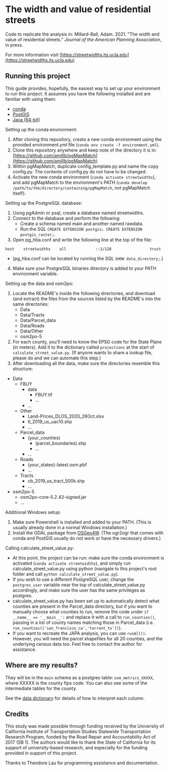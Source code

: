 # The width and value of residential streets

Code to replicate the analysis in:
Millard-Ball, Adam. 2021. "The width and value of residential streets." *Journal of the American Planning Association*, in press.

For more information visit [https://streetwidths.its.ucla.edu](https://streetwidths.its.ucla.edu)

## Running this project

This guide provides, hopefully, the easiest way to set up your environment to
run this project. It assumes you have the following installed and are familiar
with using them:
- [conda](https://conda.io/projects/conda/en/latest/user-guide/install/index.html)
- [PostGIS](https://postgis.net/install/)
- [Java (64-bit)](https://www.java.com/en/download/help/download_options.html)

Setting up the conda environment:

1. After cloning this repository, create a new conda environment using the
   provided environment.yml file (`conda env create -f environment.yml`).
2. Clone this repository anywhere and keep note of the directory it is in:
   [https://github.com/amillb/pgMapMatch](https://github.com/amillb/pgMapMatch)
3. Within pgMapMatch, duplicate config_template.py and name the copy config.py.
   The contents of config.py do not have to be changed.
4. Activate the new conda environment (`conda activate streetwidths`), and add
   pgMapMatch to the environment's PATH (`conda develop
   /path/to/the/directory/containing/pgMapMatch`, not pgMapMatch itself).

Setting up the PostgreSQL database:

1. Using pgAdmin or psql, create a database named streetwidths.
2. Connect to the database and perform the following:
   - Create a schema named main and another named rawdata.
   - Run the SQL `CREATE EXTENSION postgis; CREATE EXTENSION postgis_raster;`.
3. Open pg_hba.conf and write the following line at the top of the file:
```
host    streetwidths    all             ::1/128                 trust
```
- (pg_hba.conf can be located by running the SQL `SHOW data_directory;`.)
4. Make sure your PostgreSQL binaries directory is added to your PATH
   environment variable.

Setting up the data and osm2po:

1. Locate the README's inside the following directories, and download (and
   extract) the files from the sources listed by the README's into the same
   directories:
   - Data
   - Data/Tracts
   - Data/Parcel_data
   - Data/Roads
   - Data/Other
   - osm2po-5
2. For each county, you'll need to know the EPSG code for the State Plane (in meters). Add it to the dictionary called `projections` at the start of `calculate_street_value.py`. (If anyone wants to share a lookup file, please do and we can automate this step.)
3. After downloading all the data, make sure the directories resemble this
   structure:
- Data
  - FBUY
    - data
      - FBUY.tif
      - ...
    - ...
  - Other
    - Land-Prices_DLOS_2020_26Oct.xlsx
    - tl_2019_us_uac10.shp
    - ...
  - Parcel_data
    - (your_counties)
      - (parcel_boundaries).shp
      - ...
    - ...
  - Roads
    - (your_states)-latest.osm.pbf
    - ...
  - Tracts
    - cb_2019_us_tract_500k.shp
    - ...
- osm2po-5
  - osm2po-core-5.2.43-signed.jar
  - ...

Additional Windows setup:

1. Make sure Powershell is installed and added to your PATH. (This is usually
   already done in a normal Windows installation.)
2. Install the GDAL package from [OSGeo4W](https://trac.osgeo.org/osgeo4w/).
   (The ogr2ogr that comes with conda and PostGIS usually do not work or have
   the necessary drivers.)

Calling calculate_street_value.py:

- At this point, the project can be run: make sure the conda environment is
  activated (`conda activate streetwidths`), and simply run
  calculate_street_value.py using python (navigate to this project's root folder
  and call `python calculate_street_value.py`).
- If you wish to use a different PostgreSQL user, change the `postgres_user`
  variable near the top of calculate_street_value.py accordingly, and make sure
  the user has the same privileges as postgres.
- calculate_street_value.py has been set up to automatically detect what
  counties are present in the Parcel_data directory, but if you want to manually
  choose what counties to run, remove the code under `if __name__ ==
  '__main__':` and replace it with a call to `run_counties()`, passing in a list
  of county names matching those in Parcel_data (i.e.
  `run_counties(['san_francisco_ca','tarrant_tx'])`).
- If you want to recreate the JAPA analysis, you can use `runAll()`. However, you will need the parcel shapefiles for all 20 counties, and the underlying census data too. Feel free to contact the author for assistance. 

## Where are my results?
They will be in the `main` schema as a postgres table: `osm_metrics_XXXXX`, where XXXXX is the county fips code. You can also see some of the intermediate tables for the county.

See the [data dictionary](https://github.com/amillb/streetwidths/blob/master/data_dictionary.csv) for details of how to interpret each column.

## Credits

This study was made possible through funding received by the University of California Institute of Transportation Studies Statewide Transportation Research Program, funded by the Road Repair and Accountability Act of 2017 (SB 1). The authors would like to thank the State of California for its support of university-based research, and especially for the funding provided in support of this project.

Thanks to Theodore Lau for programming assistance and documentation. 
